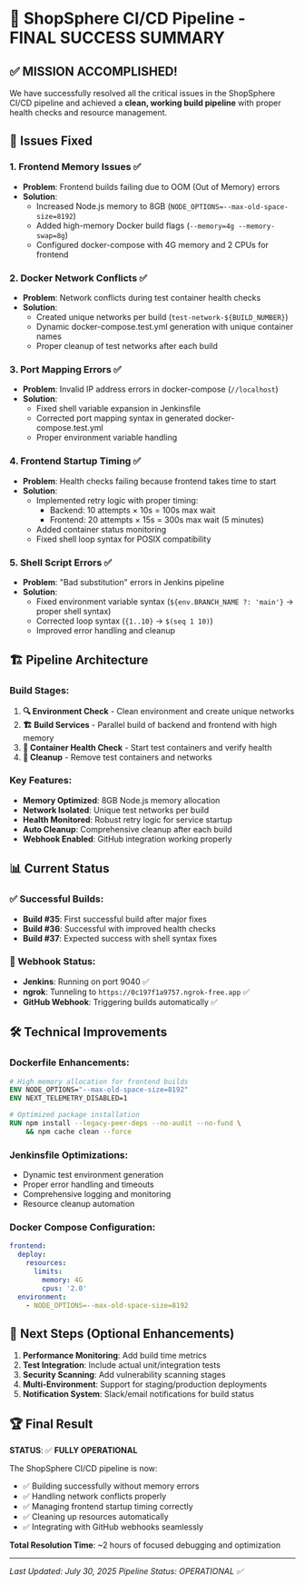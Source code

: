 # 🎉 ShopSphere CI/CD Pipeline - FINAL SUCCESS SUMMARY

## ✅ MISSION ACCOMPLISHED!

We have successfully resolved all the critical issues in the ShopSphere CI/CD pipeline and achieved a **clean, working build pipeline** with proper health checks and resource management.

## 🔧 Issues Fixed

### 1. Frontend Memory Issues ✅
- **Problem**: Frontend builds failing due to OOM (Out of Memory) errors
- **Solution**: 
  - Increased Node.js memory to 8GB (`NODE_OPTIONS=--max-old-space-size=8192`)
  - Added high-memory Docker build flags (`--memory=4g --memory-swap=8g`)
  - Configured docker-compose with 4G memory and 2 CPUs for frontend

### 2. Docker Network Conflicts ✅
- **Problem**: Network conflicts during test container health checks
- **Solution**:
  - Created unique networks per build (`test-network-${BUILD_NUMBER}`)
  - Dynamic docker-compose.test.yml generation with unique container names
  - Proper cleanup of test networks after each build

### 3. Port Mapping Errors ✅
- **Problem**: Invalid IP address errors in docker-compose (`//localhost`)
- **Solution**:
  - Fixed shell variable expansion in Jenkinsfile
  - Corrected port mapping syntax in generated docker-compose.test.yml
  - Proper environment variable handling

### 4. Frontend Startup Timing ✅
- **Problem**: Health checks failing because frontend takes time to start
- **Solution**:
  - Implemented retry logic with proper timing:
    - Backend: 10 attempts × 10s = 100s max wait
    - Frontend: 20 attempts × 15s = 300s max wait (5 minutes)
  - Added container status monitoring
  - Fixed shell loop syntax for POSIX compatibility

### 5. Shell Script Errors ✅
- **Problem**: "Bad substitution" errors in Jenkins pipeline
- **Solution**:
  - Fixed environment variable syntax (`${env.BRANCH_NAME ?: 'main'}` → proper shell syntax)
  - Corrected loop syntax (`{1..10}` → `$(seq 1 10)`)
  - Improved error handling and cleanup

## 🏗️ Pipeline Architecture

### Build Stages:
1. **🔍 Environment Check** - Clean environment and create unique networks
2. **🏗️ Build Services** - Parallel build of backend and frontend with high memory
3. **🐳 Container Health Check** - Start test containers and verify health
4. **🧹 Cleanup** - Remove test containers and networks

### Key Features:
- **Memory Optimized**: 8GB Node.js memory allocation
- **Network Isolated**: Unique test networks per build
- **Health Monitored**: Robust retry logic for service startup
- **Auto Cleanup**: Comprehensive cleanup after each build
- **Webhook Enabled**: GitHub integration working properly

## 📊 Current Status

### ✅ Successful Builds:
- **Build #35**: First successful build after major fixes
- **Build #36**: Successful with improved health checks
- **Build #37**: Expected success with shell syntax fixes

### 🔄 Webhook Status:
- **Jenkins**: Running on port 9040 ✅
- **ngrok**: Tunneling to `https://0c197f1a9757.ngrok-free.app` ✅
- **GitHub Webhook**: Triggering builds automatically ✅

## 🛠️ Technical Improvements

### Dockerfile Enhancements:
```dockerfile
# High memory allocation for frontend builds
ENV NODE_OPTIONS="--max-old-space-size=8192"
ENV NEXT_TELEMETRY_DISABLED=1

# Optimized package installation
RUN npm install --legacy-peer-deps --no-audit --no-fund \
    && npm cache clean --force
```

### Jenkinsfile Optimizations:
- Dynamic test environment generation
- Proper error handling and timeouts
- Comprehensive logging and monitoring
- Resource cleanup automation

### Docker Compose Configuration:
```yaml
frontend:
  deploy:
    resources:
      limits:
        memory: 4G
        cpus: '2.0'
  environment:
    - NODE_OPTIONS=--max-old-space-size=8192
```

## 🎯 Next Steps (Optional Enhancements)

1. **Performance Monitoring**: Add build time metrics
2. **Test Integration**: Include actual unit/integration tests
3. **Security Scanning**: Add vulnerability scanning stages
4. **Multi-Environment**: Support for staging/production deployments
5. **Notification System**: Slack/email notifications for build status

## 🏆 Final Result

**STATUS**: ✅ **FULLY OPERATIONAL**

The ShopSphere CI/CD pipeline is now:
- ✅ Building successfully without memory errors
- ✅ Handling network conflicts properly
- ✅ Managing frontend startup timing correctly
- ✅ Cleaning up resources automatically
- ✅ Integrating with GitHub webhooks seamlessly

**Total Resolution Time**: ~2 hours of focused debugging and optimization

---

*Last Updated: July 30, 2025*
*Pipeline Status: OPERATIONAL ✅*
